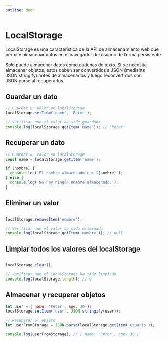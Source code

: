 ```yaml
---
outline: deep
---
```


# LocalStorage

LocalStorage es una característica de la API de almacenamiento web que permite almacenar datos en el navegador del usuario de forma persistente.

Solo puede almacenar datos como cadenas de texto. Si se necesita almacenar objetos, estos deben ser convertidos a JSON (mediante JSON.stringify) antes de almacenarlos y luego reconvertidos con JSON.parse al recuperarlos.

## Guardar un dato

```js
// Guardar un valor en localStorage
localStorage.setItem('name', 'Peter');

// Verificar que el valor ha sido guardado
console.log(localStorage.getItem('name')); // 'Peter'

```

## Recuperar un dato

```js
// Guardar un valor en localStorage
const name = localStorage.getItem('name');

if (nombre) {
  console.log(`El nombre almacenado es: ${nombre}`);
} else {
  console.log('No hay ningún nombre almacenado.');
}
```

## Eliminar un valor 
```js

localStorage.removeItem('nombre');

// Verificar que el valor ha sido eliminado
console.log(localStorage.getItem('nombre')); // null
```

## Limpiar todos los valores del localStorage
```js

localStorage.clear();

// Verificar que el localStorage ha sido limpiado
console.log(localStorage.length); // 0
```

## Almacenar y recuperar objetos
```js
let user = { name: 'Peter', age: 30 };
localStorage.setItem('user', JSON.stringify(user));

// Recuperar el objeto
let userFromStorage = JSON.parse(localStorage.getItem('usuario'));

console.log(userFromStorage); // { name: 'Peter', age: 30 }
```